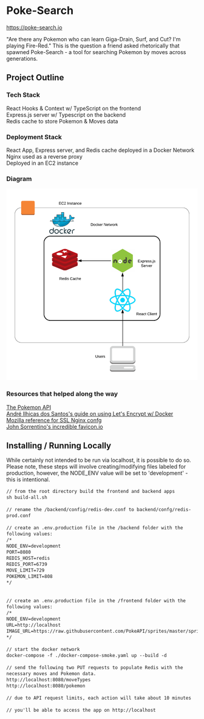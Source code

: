 # Poke-Search
https://poke-search.io

"Are there any Pokemon who can learn Giga-Drain, Surf, and Cut? I'm playing Fire-Red." This is the question a friend asked rhetorically that spawned Poke-Search - a tool for searching Pokemon by moves across generations.

## Project Outline

### Tech Stack
React Hooks & Context w/ TypeScript on the frontend  
Express.js server w/ Typescript on the backend  
Redis cache to store Pokemon & Moves data  

### Deployment Stack
React App, Express server, and Redis cache deployed in a Docker Network  
Nginx used as a reverse proxy  
Deployed in an EC2 instance  

### Diagram
![Alt text](/architecture.png?raw=true "Project Diagram")

### Resources that helped along the way
[The Pokemon API](https://pokeapi.co/)  
[André Ilhicas dos Santos's guide on using Let's Encrypt w/ Docker](https://ilhicas.com/2019/03/02/Nginx-Letsencrypt-Docker.html)  
[Mozilla reference for SSL Nginx confg](https://ssl-config.mozilla.org/)  
[John Sorrentino's incredible favicon.io](https://favicon.io/)  

## Installing / Running Locally
While certainly not intended to be run via localhost, it is possible to do so. Please note, these steps will involve creating/modifying files labeled for production, however, the NODE_ENV value will be set to 'development' - this is intentional.
```
// from the root directory build the frontend and backend apps
sh build-all.sh

// rename the /backend/config/redis-dev.conf to backend/confg/redis-prod.conf

// create an .env.production file in the /backend folder with the following values:
/*
NODE_ENV=development
PORT=8080
REDIS_HOST=redis
REDIS_PORT=6739
MOVE_LIMIT=729
POKEMON_LIMIT=808
*/


// create an .env.production file in the /frontend folder with the following values:
/*
NODE_ENV=development
URL=http://localhost
IMAGE_URL=https://raw.githubusercontent.com/PokeAPI/sprites/master/sprites/pokemon
*/

// start the docker network
docker-compose -f ./docker-compose-smoke.yaml up --build -d

// send the following two PUT requests to populate Redis with the necessary moves and Pokemon data.
http://localhost:8080/moveTypes
http://localhost:8080/pokemon

// due to API request limits, each action will take about 10 minutes

// you'll be able to access the app on http://localhost

```
